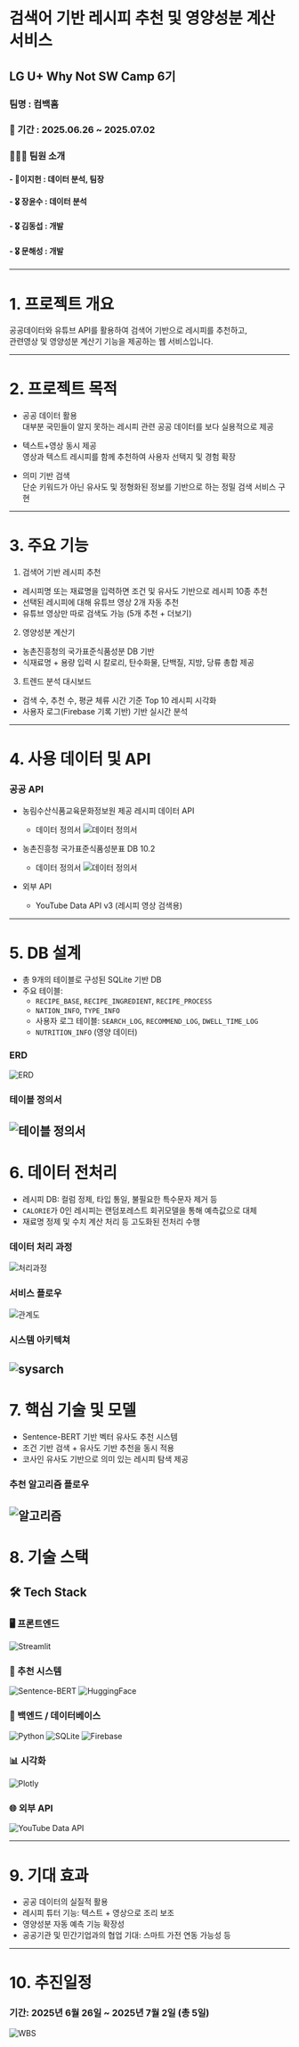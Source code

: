 # 검색어 기반 레시피 추천 및 영양성분 계산 서비스

## LG U+ Why Not SW Camp 6기
### 팀명 : 컴백홈  
### 📆 기간 : 2025.06.26 ~ 2025.07.02  
### 👨‍👧‍👧 팀원 소개
#### - 🥇이지헌 : 데이터 분석, 팀장
#### - 🎖 장윤수 : 데이터 분석
#### - 🎖 김동섭 : 개발
#### - 🎖 문해성 : 개발
---

# 1.  프로젝트 개요

공공데이터와 유튜브 API를 활용하여 검색어 기반으로 레시피를 추천하고,  
관련영상 및 영양성분 계산기 기능을 제공하는 웹 서비스입니다.

---

# 2. 프로젝트 목적

- 공공 데이터 활용  
  대부분 국민들이 알지 못하는 레시피 관련 공공 데이터를 보다 실용적으로 제공

- 텍스트+영상 동시 제공  
  영상과 텍스트 레시피를 함께 추천하여 사용자 선택지 및 경험 확장

- 의미 기반 검색  
  단순 키워드가 아닌 유사도 및 정형화된 정보를 기반으로 하는 정밀 검색 서비스 구현

---

# 3. 주요 기능

1. 검색어 기반 레시피 추천
- 레시피명 또는 재료명을 입력하면 조건 및 유사도 기반으로 레시피 10종 추천
- 선택된 레시피에 대해 유튜브 영상 2개 자동 추천
- 유튜브 영상만 따로 검색도 가능 (5개 추천 + 더보기)

2. 영양성분 계산기
- 농촌진흥청의 국가표준식품성분 DB 기반
- 식재료명 + 용량 입력 시 칼로리, 탄수화물, 단백질, 지방, 당류 총합 제공

3. 트렌드 분석 대시보드
- 검색 수, 추천 수, 평균 체류 시간 기준 Top 10 레시피 시각화
- 사용자 로그(Firebase 기록 기반) 기반 실시간 분석

---

# 4. 사용 데이터 및 API

### 공공 API
  - 농림수산식품교육문화정보원 제공 레시피 데이터 API

    - 데이터 정의서
    ![데이터 정의서](./doc/img/api_data_def.png)

  - 농촌진흥청 국가표준식품성분표 DB 10.2

    - 데이터 정의서
    ![데이터 정의서](./doc/img/csv_data_def.png)

- 외부 API
  - YouTube Data API v3 (레시피 영상 검색용)
---

# 5. DB 설계

- 총 9개의 테이블로 구성된 SQLite 기반 DB  
- 주요 테이블:
  - `RECIPE_BASE`, `RECIPE_INGREDIENT`, `RECIPE_PROCESS`
  - `NATION_INFO`, `TYPE_INFO`
  - 사용자 로그 테이블: `SEARCH_LOG`, `RECOMMEND_LOG`, `DWELL_TIME_LOG`
  - `NUTRITION_INFO` (영양 데이터)
  
### ERD

  ![ERD](./doc/img/erd.png)
  
### 테이블 정의서


  ![테이블 정의서](./doc/img/db_data_def.png)
---

# 6. 데이터 전처리

- 레시피 DB: 컬럼 정제, 타입 통일, 불필요한 특수문자 제거 등
- `CALORIE`가 0인 레시피는 랜덤포레스트 회귀모델을 통해 예측값으로 대체
- 재료명 정제 및 수치 계산 처리 등 고도화된 전처리 수행

### 데이터 처리 과정
  ![처리과정](./doc/img/process.png)

### 서비스 플로우
  ![관계도](./doc/img/d_flow.png)

### 시스템 아키텍쳐
  ![sysarch](./doc/img/sys_arch.png)
---

# 7. 핵심 기술 및 모델

- Sentence-BERT 기반 벡터 유사도 추천 시스템
- 조건 기반 검색 + 유사도 기반 추천을 동시 적용
- 코사인 유사도 기반으로 의미 있는 레시피 탐색 제공

### 추천 알고리즘 플로우
![알고리즘](./doc/img/arg.png)
---

# 8. 기술 스택

## 🛠️ Tech Stack

### 🖥 프론트엔드
![Streamlit](https://img.shields.io/badge/Streamlit-FF4B4B?style=for-the-badge&logo=Streamlit&logoColor=white)

### 🧠 추천 시스템
![Sentence-BERT](https://img.shields.io/badge/Sentence--BERT-FFBB00?style=for-the-badge&logo=sentencepiece&logoColor=black)
![HuggingFace](https://img.shields.io/badge/HuggingFace-FFD21F?style=for-the-badge&logo=huggingface&logoColor=black)

### 🔧 백엔드 / 데이터베이스
![Python](https://img.shields.io/badge/Python-3776AB?style=for-the-badge&logo=python&logoColor=white)
![SQLite](https://img.shields.io/badge/SQLite-003B57?style=for-the-badge&logo=sqlite&logoColor=white)
![Firebase](https://img.shields.io/badge/Firebase-FFCA28?style=for-the-badge&logo=firebase&logoColor=black)

### 📊 시각화
![Plotly](https://img.shields.io/badge/Plotly-3F4F75?style=for-the-badge&logo=plotly&logoColor=white)

### 🌐 외부 API
![YouTube Data API](https://img.shields.io/badge/YouTube%20Data%20API-v3-red?style=for-the-badge&logo=youtube&logoColor=white)

---

# 9. 기대 효과

- 공공 데이터의 실질적 활용
- 레시피 튜터 기능: 텍스트 + 영상으로 조리 보조
- 영양성분 자동 예측 기능 확장성
- 공공기관 및 민간기업과의 협업 기대: 스마트 가전 연동 가능성 등

---



# 10. 추진일정

### 기간: 2025년 6월 26일 ~ 2025년 7월 2일 (총 5일)

![WBS](./doc/img/wbs.png)
